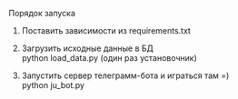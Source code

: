 Порядок запуска
1. Поставить зависимости из requirements.txt
2. Загрузить исходные данные в БД<br>
    python load_data.py (один раз установочник)
   
3. Запустить сервер телеграмм-бота и играться там =)<br>
    python ju_bot.py
